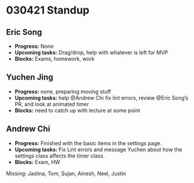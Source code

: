 # 030421 Standup

## Eric Song
- **Progress:** None
- **Upcoming tasks:** Drag/drop, help with whatever is left for MVP
- **Blocks:** Exams, homework, work

## Yuchen Jing
- **Progress:** none, preparing moving stuff
- **Upcoming tasks:** help @Andrew Chi fix lint errors, review @Eric Song’s PR, and look at animated timer
- **Blocks:** need to catch up with lecture at some point

## Andrew Chi
- **Progress:** Finished with the basic items in the settings page.
- **Upcoming tasks:** Fix Lint errors and message Yuchen about how the settings class affects the timer class.
- **Blocks:** Exam, HW

Missing: Jaslina, Tom, Sujan, Ainesh, Neel, Justin
